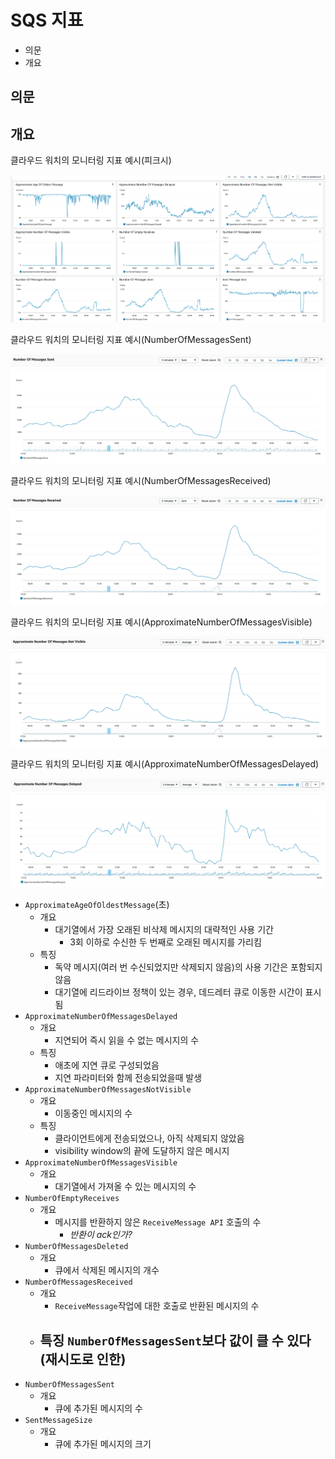 # SQS 지표

- 의문
- 개요

## 의문

## 개요

클라우드 워치의 모니터링 지표 예시(피크시)

![](./images/sqs/cloud_watch1.png)

클라우드 워치의 모니터링 지표 예시(NumberOfMessagesSent)

![](./images/sqs/cloud_watch2.png)

클라우드 워치의 모니터링 지표 예시(NumberOfMessagesReceived)

![](./images/sqs/cloud_watch3.png)

클라우드 워치의 모니터링 지표 예시(ApproximateNumberOfMessagesVisible)

![](./images/sqs/cloud_watch4.png)

클라우드 워치의 모니터링 지표 예시(ApproximateNumberOfMessagesDelayed)

![](./images/sqs/cloud_watch5.png)

- `ApproximateAgeOfOldestMessage`(초)
  - 개요
    - 대기열에서 가장 오래된 비삭제 메시지의 대략적인 사용 기간
      - 3회 이하로 수신한 두 번째로 오래된 메시지를 가리킴
  - 특징
    - 독약 메시지(여러 번 수신되었지만 삭제되지 않음)의 사용 기간은 포함되지 않음
    - 대기열에 리드라이브 정책이 있는 경우, 데드레터 큐로 이동한 시간이 표시됨
- `ApproximateNumberOfMessagesDelayed`
  - 개요
    - 지연되어 즉시 읽을 수 없는 메시지의 수
  - 특징
    - 애초에 지연 큐로 구성되었음
    - 지연 파라미터와 함께 전송되었을때 발생
- `ApproximateNumberOfMessagesNotVisible`
  - 개요
    - 이동중인 메시지의 수
  - 특징
    - 클라이언트에게 전송되었으나, 아직 삭제되지 않았음
    - visibility window의 끝에 도달하지 않은 메시지
- `ApproximateNumberOfMessagesVisible`
  - 개요
    - 대기열에서 가져올 수 있는 메시지의 수
- `NumberOfEmptyReceives`
  - 개요
    - 메시지를 반환하지 않은 `ReceiveMessage API` 호출의 수
      - *반환이 ack인가?*
- `NumberOfMessagesDeleted`
  - 개요
    - 큐에서 삭제된 메시지의 개수
- `NumberOfMessagesReceived`
  - 개요
    - `ReceiveMessage`작업에 대한 호출로 반환된 메시지의 수
  - 특징 `NumberOfMessagesSent`보다 값이 클 수 있다(재시도로 인한)
    -
- `NumberOfMessagesSent`
  - 개요
    - 큐에 추가된 메시지의 수
- `SentMessageSize`
  - 개요
    - 큐에 추가된 메시지의 크기
